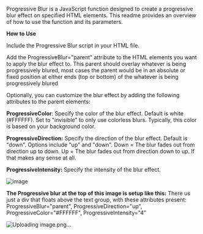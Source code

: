 Progressive Blur is a JavaScript function designed to create a progressive blur effect on specified HTML elements. This readme provides an overview of how to use the function and its parameters.

**How to Use**

Include the Progressive Blur script in your HTML file.

Add the ProgressiveBlur="parent" attribute to the HTML elements you want to apply the blur effect to. This parent should overlay whatever is being progressively blured, most cases the parent would be in an absolute or fixed position at either ends (top or bottom) of the whatever is being progressively blured 

Optionally, you can customize the blur effect by adding the following attributes to the parent elements:

**ProgressiveColor**: Specify the color of the blur effect. Default is white (#FFFFFF). Set to "invisible" to only use colorless blurs. Typically, this color is based on your background color.

**ProgressiveDirection:** Specify the direction of the blur effect. Default is "down". Options include "up" and "down". Down = The blur fades out from direction up to down. Up = The blur fades out from direction down to up. If that makes any sense at all.

**ProgressiveIntensity:** Specify the intensity of the blur effect.

![image](https://github.com/RiyuDio/ProgressiveBlur/assets/132917131/a77f558c-2f99-4163-9d4c-98b71aa34e7f)

**The Progressive blur at the top of this image is setup like this:** There us just a div that floats above the text group, with these attributes present: ProgressiveBlur="parent", ProgressiveDirection="up", ProgressiveColor="#FFFFFF", ProgressiveIntensity="4"

![Uploading image.png…]()
